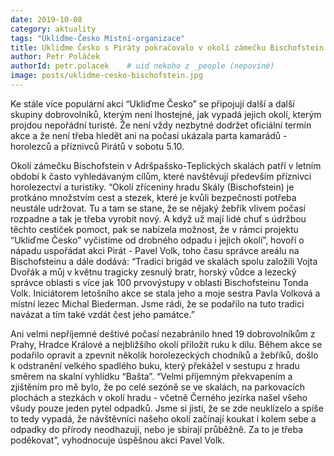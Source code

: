 ```yaml
---
date: 2019-10-08
category: aktuality
tags: "Ukliďme-Česko Místní-organizace"
title: Ukliďme Česko s Piráty pokračovalo v okolí zámečku Bischofstein v Adršpašsko-Teplických skalách
author: Petr Poláček
authorId: petr.polacek    # uid nekoho z _people (nepoviné)
image: posts/uklidme-cesko-bischofstein.jpg
---
```


 Ke stále více populární akci “Ukliďme Česko” se připojují další a další skupiny dobrovolníků, kterým není lhostejné, jak vypadá jejich okolí, kterým projdou nepořádní turisté. Že není vždy nezbytné dodržet oficiální termín akce a že není třeba hledět ani na počasí ukázala parta kamarádů - horolezců a příznivců Pirátů v sobotu 5.10.

Okolí zámečku Bischofstein v Adršpašsko-Teplických skalách patří v letním období k často vyhledávaným cílům, které navštěvují především příznivci horolezectví a turistiky. “Okolí zříceniny hradu Skály (Bischofstein) je protkáno množstvím cest a stezek, které je kvůli bezpečnosti potřeba neustále udržovat. Tu a tam se stane, že se nějaký žebřík vlivem počasí rozpadne a tak je třeba vyrobit nový. A když už mají lidé chuť s údržbou těchto cestiček pomoct, pak se nabízela možnost, že v rámci projektu “Ukliďme Česko” vyčistíme od drobného odpadu i jejich okolí”, hovoří o nápadu uspořádat akci Pirát - Pavel Volk, toho času správce areálu na Bischofsteinu a dále dodává: “Tradici brigád ve skalách spolu založili Vojta Dvořák a můj v květnu tragicky zesnulý bratr, horský vůdce a lezecký správce oblasti s více jak 100 prvovýstupy v oblasti Bischofsteinu Tonda Volk. Iniciátorem letošního akce se stala jeho a moje sestra Pavla Volková a místní lezec Michal Biederman. Jsme rádi, že se podařilo na tuto tradici navázat a tím také vzdát čest jeho památce.”

Ani velmi nepříjemné deštivé počasí nezabránilo hned 19 dobrovolníkům z Prahy, Hradce Králové a nejbližšího okolí přiložit ruku k dílu. Během akce se podařilo opravit a zpevnit několik horolezeckých chodníků a žebříků, došlo k odstranění velkého spadlého buku, který překážel v sestupu z hradu směrem na skalní vyhlídku “Bašta”. “Velmi příjemným překvapením a zjištěním pro mě bylo, že po celé sezóně se ve skalách, na parkovacích plochách a stezkách v okolí hradu - včetně Černého jezírka našel všeho všudy pouze jeden pytel odpadků. Jsme si jisti, že se zde neuklízelo a spíše to tedy vypadá, že návštěvníci našeho okolí začínají koukat i kolem sebe a odpadky do přírody neodhazují, nebo je sbírají průběžně. Za to je třeba poděkovat”, vyhodnocuje úspěšnou akci Pavel Volk.
